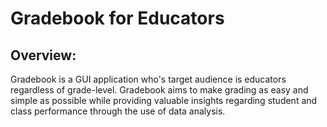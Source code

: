 # Gradebook for Educators

## Overview: 

Gradebook is a GUI application who's target audience is educators regardless of grade-level. Gradebook aims to make grading as easy and simple as possible while providing valuable insights regarding student and class performance through the use of data analysis. 